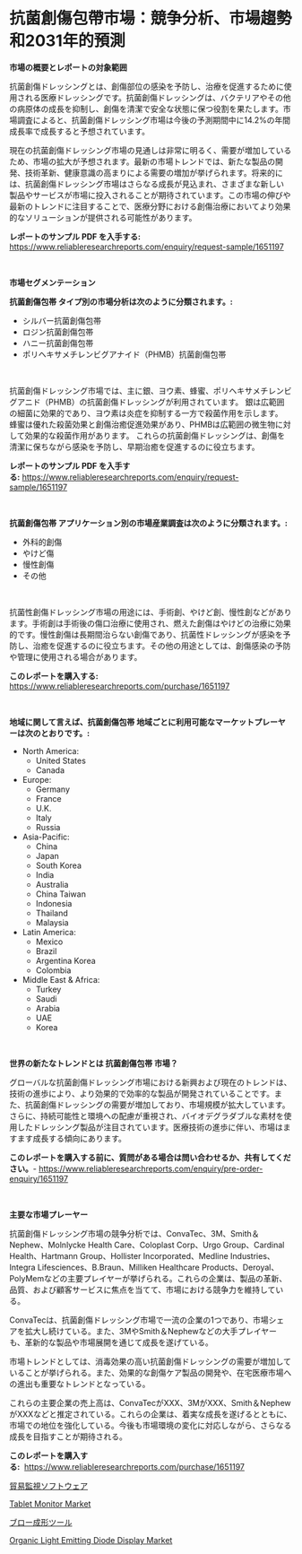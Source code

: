 <p><h1>抗菌創傷包帶市場：競争分析、市場趨勢和2031年的預測</h1></p><p><strong>市場の概要とレポートの対象範囲</strong></p>
<p><p>抗菌創傷ドレッシングとは、創傷部位の感染を予防し、治療を促進するために使用される医療ドレッシングです。抗菌創傷ドレッシングは、バクテリアやその他の病原体の成長を抑制し、創傷を清潔で安全な状態に保つ役割を果たします。市場調査によると、抗菌創傷ドレッシング市場は今後の予測期間中に14.2%の年間成長率で成長すると予想されています。</p><p>現在の抗菌創傷ドレッシング市場の見通しは非常に明るく、需要が増加しているため、市場の拡大が予想されます。最新の市場トレンドでは、新たな製品の開発、技術革新、健康意識の高まりによる需要の増加が挙げられます。将来的には、抗菌創傷ドレッシング市場はさらなる成長が見込まれ、さまざまな新しい製品やサービスが市場に投入されることが期待されています。この市場の伸びや最新のトレンドに注目することで、医療分野における創傷治療においてより効果的なソリューションが提供される可能性があります。</p></p>
<p><strong>レポートのサンプル PDF を入手する:</strong> <a href="https://www.reliableresearchreports.com/enquiry/request-sample/1651197">https://www.reliableresearchreports.com/enquiry/request-sample/1651197</a></p>
<p>&nbsp;</p>
<p><strong>市場セグメンテーション</strong></p>
<p><strong>抗菌創傷包帯 タイプ別の市場分析は次のように分類されます。:</strong></p>
<p><ul><li>シルバー抗菌創傷包帯</li><li>ロジン抗菌創傷包帯</li><li>ハニー抗菌創傷包帯</li><li>ポリヘキサメチレンビグアナイド（PHMB）抗菌創傷包帯</li></ul></p>
<p>&nbsp;</p>
<p><p>抗菌創傷ドレッシング市場では、主に銀、ヨウ素、蜂蜜、ポリヘキサメチレンビグアニド（PHMB）の抗菌創傷ドレッシングが利用されています。 銀は広範囲の細菌に効果的であり、ヨウ素は炎症を抑制する一方で殺菌作用を示します。 蜂蜜は優れた殺菌効果と創傷治癒促進効果があり、PHMBは広範囲の微生物に対して効果的な殺菌作用があります。 これらの抗菌創傷ドレッシングは、創傷を清潔に保ちながら感染を予防し、早期治癒を促進するのに役立ちます。</p></p>
<p><strong>レポートのサンプル PDF を入手する:</strong>&nbsp;<a href="https://www.reliableresearchreports.com/enquiry/request-sample/1651197">https://www.reliableresearchreports.com/enquiry/request-sample/1651197</a></p>
<p>&nbsp;</p>
<p><strong> 抗菌創傷包帯 アプリケーション別の市場産業調査は次のように分類されます。:</strong></p>
<p><ul><li>外科的創傷</li><li>やけど傷</li><li>慢性創傷</li><li>その他</li></ul></p>
<p>&nbsp;</p>
<p><p>抗菌性創傷ドレッシング市場の用途には、手術創、やけど創、慢性創などがあります。手術創は手術後の傷口治療に使用され、燃えた創傷はやけどの治療に効果的です。慢性創傷は長期間治らない創傷であり、抗菌性ドレッシングが感染を予防し、治癒を促進するのに役立ちます。その他の用途としては、創傷感染の予防や管理に使用される場合があります。</p></p>
<p><strong>このレポートを購入する:</strong>&nbsp; <a href="https://www.reliableresearchreports.com/purchase/1651197">https://www.reliableresearchreports.com/purchase/1651197</a></p>
<p>&nbsp;</p>
<p><strong>地域に関して言えば、抗菌創傷包帯 地域ごとに利用可能なマーケットプレーヤーは次のとおりです。:</strong></p>
<p><ul>
    <li>
        North America:
        <ul>
            <li>United States</li>
            <li>Canada</li>
        </ul>
    </li>
    <li>
        Europe:
        <ul>
            <li>Germany</li>
            <li>France</li>
            <li>U.K.</li>
            <li>Italy</li>
            <li>Russia</li>
        </ul>
    </li>
    <li>
        Asia-Pacific:
        <ul>
            <li>China</li>
            <li>Japan</li>
            <li>South Korea</li>
            <li>India</li>
            <li>Australia</li>
            <li>China Taiwan</li>
            <li>Indonesia</li>
            <li>Thailand</li>
            <li>Malaysia</li>
        </ul>
    </li>
    <li>
        Latin America:
        <ul>
            <li>Mexico</li>
            <li>Brazil</li>
            <li>Argentina Korea</li>
            <li>Colombia</li>
        </ul>
    </li>
    <li>
        Middle East & Africa:
        <ul>
            <li>Turkey</li>
            <li>Saudi</li>
            <li>Arabia</li>
            <li>UAE</li>
            <li>Korea</li>
        </ul>
    </li>
    </ul></p>
<p>&nbsp;</p>
<p><strong>世界の新たなトレンドとは 抗菌創傷包帯 市場？</strong></p>
<p><p>グローバルな抗菌創傷ドレッシング市場における新興および現在のトレンドは、技術の進歩により、より効果的で効率的な製品が開発されていることです。また、抗菌創傷ドレッシングの需要が増加しており、市場規模が拡大しています。さらに、持続可能性と環境への配慮が重視され、バイオデグラダブルな素材を使用したドレッシング製品が注目されています。医療技術の進歩に伴い、市場はますます成長する傾向にあります。</p></p>
<p><strong>このレポートを購入する前に、質問がある場合は問い合わせるか、共有してください。</strong>- <a href="https://www.reliableresearchreports.com/enquiry/pre-order-enquiry/1651197">https://www.reliableresearchreports.com/enquiry/pre-order-enquiry/1651197</a></p>
<p>&nbsp;</p>
<p><strong>主要な市場プレーヤー</strong></p>
<p><p>抗菌創傷ドレッシング市場の競争分析では、ConvaTec、3M、Smith＆Nephew、Molnlycke Health Care、Coloplast Corp、Urgo Group、Cardinal Health、Hartmann Group、Hollister Incorporated、Medline Industries、Integra Lifesciences、B.Braun、Milliken Healthcare Products、Deroyal、PolyMemなどの主要プレイヤーが挙げられる。これらの企業は、製品の革新、品質、および顧客サービスに焦点を当てて、市場における競争力を維持している。</p><p>ConvaTecは、抗菌創傷ドレッシング市場で一流の企業の1つであり、市場シェアを拡大し続けている。また、3MやSmith＆Nephewなどの大手プレイヤーも、革新的な製品や市場展開を通じて成長を遂げている。</p><p>市場トレンドとしては、消毒効果の高い抗菌創傷ドレッシングの需要が増加していることが挙げられる。また、効果的な創傷ケア製品の開発や、在宅医療市場への進出も重要なトレンドとなっている。</p><p>これらの主要企業の売上高は、ConvaTecがXXX、3MがXXX、Smith＆NephewがXXXなどと推定されている。これらの企業は、着実な成長を遂げるとともに、市場での地位を強化している。今後も市場環境の変化に対応しながら、さらなる成長を目指すことが期待される。</p></p>
<p><strong>このレポートを購入する:</strong>&nbsp;&nbsp;<a href="https://www.reliableresearchreports.com/purchase/1651197">https://www.reliableresearchreports.com/purchase/1651197</a></p>
<p><p><a href="https://github.com/laurenreichert/Market-Research-Report-List-1/blob/main/475212010320.md">貿易監視ソフトウェア</a></p><p><a href="https://github.com/sonuprakash1/Market-Research-Report-List-2/blob/main/tablet-monitor-market.md">Tablet Monitor Market</a></p><p><a href="https://github.com/RodHoppe07/Market-Research-Report-List-1/blob/main/401373110321.md">ブロー成形ツール</a></p><p><a href="https://github.com/Whitneyboyettebo9kiw7yr13/Market-Research-Report-List-1/blob/main/organic-light-emitting-diode-display-market.md">Organic Light Emitting Diode Display Market</a></p></p>